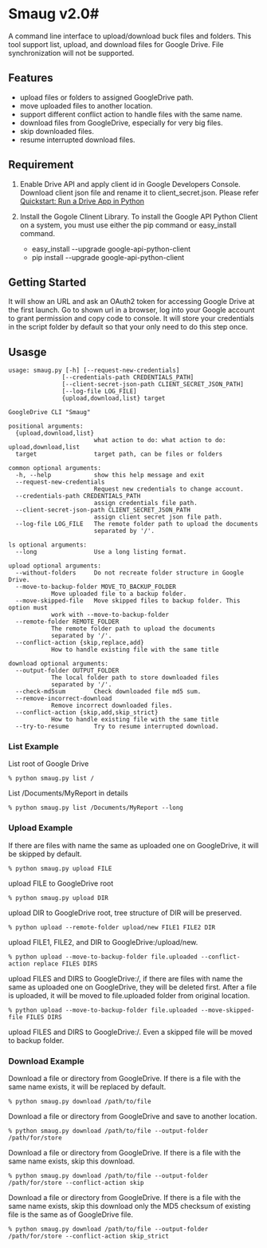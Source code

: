 # Smaug v2.0#

A command line interface to upload/download buck files and folders.
This tool support list, upload, and download files for Google Drive.
File synchronization will not be supported.

## Features ##

* upload files or folders to assigned GoogleDrive path.
 * move uploaded files to another location.
 * support different conflict action to handle files with the same name.
* download files from GoogleDrive, especially for very big files.
 * skip downloaded files.
 * resume interrupted download files.

## Requirement ##

1. Enable Drive API and apply client id in Google Developers Console.
   Download client json file and rename it to client_secret.json.
   Please refer [Quickstart: Run a Drive App in Python][quickstart]

2. Install the Gogole Clinent Library.
   To install the Google API Python Client on a system, you must use either the pip command or easy_install command.
   * easy_install --upgrade google-api-python-client
   * pip install --upgrade google-api-python-client

[quickstart]: https://developers.google.com/drive/web/quickstart/quickstart-python

## Getting Started ##

It will show an URL and ask an OAuth2 token for accessing Google Drive at the first launch. Go to shown url in a browser, log into your Google account to grant permission and copy code to console. It will store your credentials in the script folder by default so that your only need to do this step once.

## Usasge ##

	usage: smaug.py [-h] [--request-new-credentials]
	               [--credentials-path CREDENTIALS_PATH]
	               [--client-secret-json-path CLIENT_SECRET_JSON_PATH]
	               [--log-file LOG_FILE]
	               {upload,download,list} target

	GoogleDrive CLI "Smaug"

	positional arguments:
	  {upload,download,list}
	                        what action to do: what action to do: upload,download,list
	  target                target path, can be files or folders

	common optional arguments:
	  -h, --help            show this help message and exit
	  --request-new-credentials
	                        Request new credentials to change account.
	  --credentials-path CREDENTIALS_PATH
	                        assign credentials file path.
	  --client-secret-json-path CLIENT_SECRET_JSON_PATH
	                        assign client secret json file path.
	  --log-file LOG_FILE   The remote folder path to upload the documents
	                        separated by '/'.

	ls optional arguments:
	  --long                Use a long listing format.

	upload optional arguments:
	  --without-folders     Do not recreate folder structure in Google Drive.
	  --move-to-backup-folder MOVE_TO_BACKUP_FOLDER
				Move uploaded file to a backup folder.
	  --move-skipped-file   Move skipped files to backup folder. This option must
				work with --move-to-backup-folder
	  --remote-folder REMOTE_FOLDER
				The remote folder path to upload the documents
				separated by '/'.
	  --conflict-action {skip,replace,add}
				How to handle existing file with the same title

	download optional arguments:
	  --output-folder OUTPUT_FOLDER
				The local folder path to store downloaded files
				separated by '/'.
	  --check-md5sum        Check downloaded file md5 sum.
	  --remove-incorrect-download
				Remove incorrect downloaded files.
	  --conflict-action {skip,add,skip_strict}
				How to handle existing file with the same title
	  --try-to-resume       Try to resume interrupted download.


### List Example ###

List root of Google Drive

	% python smaug.py list /

List /Documents/MyReport in details

	% python smaug.py list /Documents/MyReport --long

### Upload Example ###

If there are files with name the same as uploaded one on GoogleDrive, it will be skipped by default.

	% python smaug.py upload FILE

upload FILE to GoogleDrive root

	% python smaug.py upload DIR
	
upload DIR to GoogleDrive root, tree structure of DIR will be preserved.

	% python upload --remote-folder upload/new FILE1 FILE2 DIR

upload FILE1, FILE2, and DIR to GoogleDrive:/upload/new.

	% python upload --move-to-backup-folder file.uploaded --conflict-action replace FILES DIRS

upload FILES and DIRS to GoogleDrive:/, if there are files with name the same as uploaded one on GoogleDrive, they will be deleted first. After a file is uploaded, it will be moved to file.uploaded folder from original location.

	% python upload --move-to-backup-folder file.uploaded --move-skipped-file FILES DIRS

upload FILES and DIRS to GoogleDrive:/. Even a skipped file will be moved to backup folder.

### Download Example ###

Download a file or directory from GoogleDrive. If there is a file with the same name exists, it will be replaced by default.

	% python smaug.py download /path/to/file

Download a file or directory from GoogleDrive and save to another location.

	% python smaug.py download /path/to/file --output-folder /path/for/store

Download a file or directory from GoogleDrive. If there is a file with the same name exists, skip this download.

	% python smaug.py download /path/to/file --output-folder /path/for/store --conflict-action skip

Download a file or directory from GoogleDrive. If there is a file with the same name exists, skip this download only the MD5 checksum of existing file is the same as of GoogleDrive file.

	% python smaug.py download /path/to/file --output-folder /path/for/store --conflict-action skip_strict

